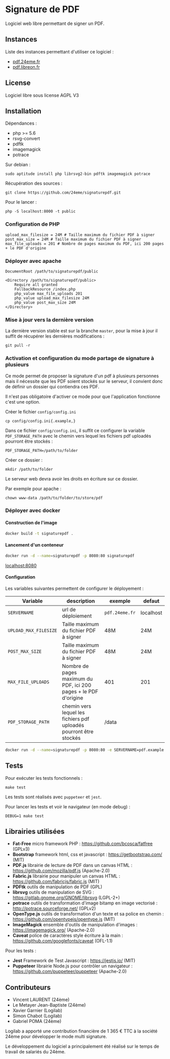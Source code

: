 # Signature de PDF

Logiciel web libre permettant de signer un PDF.

## Instances

Liste des instances permettant d'utiliser ce logiciel :

- [pdf.24eme.fr](https://pdf.24eme.fr)
- [pdf.libreon.fr](https://pdf.libreon.fr)

## License

Logiciel libre sous license AGPL V3

## Installation

Dépendances :

- php >= 5.6 
- rsvg-convert
- pdftk
- imagemagick
- potrace

Sur debian :

```
sudo aptitude install php librsvg2-bin pdftk imagemagick potrace
```

Récupération des sources :

```
git clone https://github.com/24eme/signaturepdf.git
```

Pour le lancer :

```
php -S localhost:8000 -t public
```

### Configuration de PHP

```
upload_max_filesize = 24M # Taille maximum du fichier PDF à signer
post_max_size = 24M # Taille maximum du fichier PDF à signer
max_file_uploads = 201 # Nombre de pages maximum du PDF, ici 200 pages + le PDF d'origine
```

### Déployer avec apache

```
DocumentRoot /path/to/signaturepdf/public

<Directory /path/to/signaturepdf/public>
    Require all granted
    FallbackResource /index.php
    php_value max_file_uploads 201
    php_value upload_max_filesize 24M
    php_value post_max_size 24M
</Directory>
```

### Mise à jour vers la dernière version

La dernière version stable est sur la branche `master`, pour la mise à jour il suffit de récupérer les dernières modifications :

```
git pull -r
```

### Activation et configuration du mode partage de signature à plusieurs

Ce mode permet de proposer la signature d'un pdf à plusieurs personnes mais il nécessite que les PDF soient stockés sur le serveur, il convient donc de définir un dossier qui contiendra ces PDF.

Il n'est pas obligatoire d'activer ce mode pour que l'application fonctionne c'est une option.

Créer le fichier `config/config.ini`

```
cp config/config.ini{.example,}
```

Dans ce fichier `config/config.ini`, il suffit ce configurer la variable `PDF_STORAGE_PATH` avec le chemin vers lequel les fichiers pdf uploadés pourront être stockés :
```
PDF_STORAGE_PATH=/path/to/folder
```

Créer ce dossier :
```
mkdir /path/to/folder
```

Le serveur web devra avoir les droits en écriture sur ce dossier.

Par exemple pour apache :
```
chown www-data /path/to/folder/to/store/pdf
```

### Déployer avec docker

#### Construction de l'image

```bash
docker build -t signaturepdf .
````

#### Lancement d'un conteneur

```bash
docker run -d --name=signaturepdf -p 8080:80 signaturepdf
````

[localhost:8080](http://localhost:8080)

#### Configuration

Les variables suivantes permettent de configurer le déployement :

|Variable|description|exemple|defaut|
|-----|-----|-----|-----|
|`SERVERNAME`|url de déploiement|`pdf.24eme.fr`|localhost|
|`UPLOAD_MAX_FILESIZE`|Taille maximum du fichier PDF à signer|48M|24M|
|`POST_MAX_SIZE`|Taille maximum du fichier PDF à signer|48M|24M|
|`MAX_FILE_UPLOADS`|Nombre de pages maximum du PDF, ici 200 pages + le PDF d'origine|401|201|
|`PDF_STORAGE_PATH`|chemin vers lequel les fichiers pdf uploadés pourront être stockés|/data||

```bash
docker run -d --name=signaturepdf -p 8080:80 -e SERVERNAME=pdf.example.org -e UPLOAD_MAX_FILESIZE=48M -e POST_MAX_SIZE=48M -e MAX_FILE_UPLOADS=401 -e PDF_STORAGE_PATH=/data signaturepdf
````

## Tests

Pour exécuter les tests fonctionnels :

```
make test
```

Les tests sont réalisés avec `puppeteer` et `jest`.

Pour lancer les tests et voir le navigateur (en mode debug) :

```
DEBUG=1 make test
```

## Librairies utilisées

- **Fat-Free** micro framework PHP : https://github.com/bcosca/fatfree (GPLv3)
- **Bootstrap** framework html, css et javascript : https://getbootstrap.com/ (MIT)
- **PDF.js** librairie de lecture de PDF dans un canvas HTML : https://github.com/mozilla/pdf.js (Apache-2.0)
- **Fabric.js** librairie pour manipuler un canvas HTML : https://github.com/fabricjs/fabric.js (MIT)
- **PDFtk** outils de manipulation de PDF (GPL)
- **librsvg** outils de manipulation de SVG : https://gitlab.gnome.org/GNOME/librsvg (LGPL-2+)
- **potrace** outils de transformation d'image bitamp en image vectorisé : http://potrace.sourceforge.net/ (GPLv2)
- **OpenType.js** outils de transformation d'un texte et sa police en chemin : https://github.com/opentypejs/opentype.js (MIT)
- **ImageMagick** ensemble d'outils de manipulation d'images : https://imagemagick.org/ (Apache-2.0)
- **Caveat** police de caractères style écriture à la main : https://github.com/googlefonts/caveat (OFL-1.1)

Pour les tests :

- **Jest** Framework de Test Javascript : https://jestjs.io/ (MIT)
- **Puppeteer** librairie Node.js pour contrôler un navigateur : https://github.com/puppeteer/puppeteer (Apache-2.0)

## Contributeurs

- Vincent LAURENT (24ème)
- Le Metayer Jean-Baptiste (24ème)
- Xavier Garnier (Logilab)
- Simon Chabot (Logilab)
- Gabriel POMA (24ème)

Logilab a apporté une contribution financière de 1 365 € TTC à la société 24ème pour développer le mode multi signature.

Le développement du logiciel a principalement été réalisé sur le temps de travail de salariés du 24ème.



